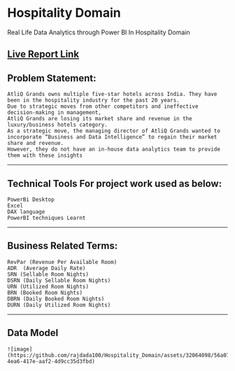 # Hospitality Domain
Real Life Data Analytics through Power BI In Hospitality Domain

 [Live Report Link](https://app.powerbi.com/view?r=eyJrIjoiNTNkYzUyNzktM2ZmNC00ODA2LThlNGYtYWY4NWFhM2EwN2IxIiwidCI6ImM2ZTU0OWIzLTVmNDUtNDAzMi1hYWU5LWQ0MjQ0ZGM1YjJjNCJ9&pageName=ReportSectionb3f262f23da3d15b590c)
------------------------------
 Problem Statement:
------------------------------
    AtliQ Grands owns multiple five-star hotels across India. They have been in the hospitality industry for the past 20 years. 
    Due to strategic moves from other competitors and ineffective decision-making in management, 
    AtliQ Grands are losing its market share and revenue in the luxury/business hotels category. 
    As a strategic move, the managing director of AtliQ Grands wanted to incorporate “Business and Data Intelligence” to regain their market share and revenue. 
    However, they do not have an in-house data analytics team to provide them with these insights

------------------------------------------------------------
Technical Tools For project work used as below:
------------------------------------------------------------
    PowerBi Desktop
    Excel
    DAX language
    PowerBI techniques Learnt

------------------------------------------------------------
Business Related Terms:
------------------------------------------------------------    
    RevPar (Revenue Per Available Room)
    ADR  (Average Daily Rate)
    SRN (Sellable Room Nights)
    DSRN (Daily Sellable Room Nights)
    URN (Utilized Room Nights)
    BRN (Booked Room Nights)
    DBRN (Daily Booked Room Nights)
    DURN (Daily Utilized Room Nights)
------------------------------------------------------------
Data Model
------------------------------------------------------------   
    ![image](https://github.com/rajdada100/Hospitality_Domain/assets/32064098/56a071f9-4ea6-417e-aaf2-4d9cc35d3fbd)


